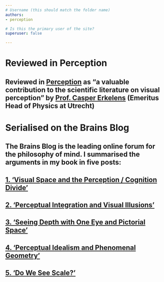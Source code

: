 ```yaml
---
# Username (this should match the folder name)
authors:
- perception

# Is this the primary user of the site?
superuser: false

---
```

# Reviewed in Perception

## Reviewed in [Perception](https://journals.sagepub.com/doi/abs/10.1177/0301006618793311) as “a valuable contribution to the scientific literature on visual perception” by [Prof. Casper Erkelens](https://www.uu.nl/staff/cjerkelens) (Emeritus Head of Physics at Utrecht)

# Serialised on the Brains Blog

## The Brains Blog is the leading online forum for the philosophy of mind. I summarised the arguments in my book in five posts: 

## [1. ‘Visual Space and the Perception / Cognition Divide’](https://philosophyofbrains.com/2018/06/25/visual-space-and-the-perception-cognition-divide.aspx)

## [2. ‘Perceptual Integration and Visual Illusions’](https://philosophyofbrains.com/2018/06/26/perceptual-integration-and-visual-illusions.aspx)

## [3. ‘Seeing Depth with One Eye and Pictorial Space’](https://philosophyofbrains.com/2018/06/27/seeing-depth-with-one-eye-and-pictorial-space.aspx)

## [4. ‘Perceptual Idealism and Phenomenal Geometry’](https://philosophyofbrains.com/2018/06/28/perceptual-idealism-and-phenomenal-geometry.aspx)

## [5. ‘Do We See Scale?’](https://philosophyofbrains.com/2018/06/29/do-we-see-scale.aspx)




